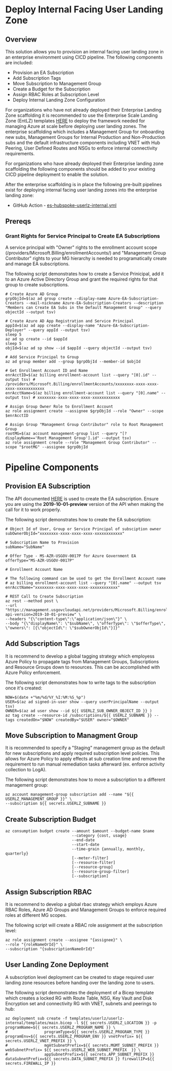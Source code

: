 # Deploy Internal Facing User Landing Zone
## Overview
This solution allows you to provision an internal facing user landing zone in an enterprise environment using CICD pipeline.  The following components are included:

* Provision an EA Subscription
* Add Subscription Tags
* Move Subscription to Management Group
* Create a Budget for the Subscription
* Assign RBAC Roles at Subscription Level
* Deploy Internal Landing Zone Configuration

For organizations who have not already deployed their Enterprise Landing Zone scaffolding it is recommended to use the Enterprise Scale Landing Zone (EntLZ) templates [HERE](../../entlz/README.md) to deploy the framework needed for managing Azure at scale before deploying user landing zones. The enterprise scaffolding which includes a Management Group for onboarding new subs, Management Groups for Internal Production and Non-Production subs and the default infrastructure components including VNET with Hub Peering, User Defined Routes and NSGs to enforce internal connectivity requirements.  

For organizations who have already deployed their Enterprise landing zone scaffolding the following components should be added to your existing CICD pipeline deployment to enable the solution.

After the enterprise scaffolding is in place the following pre-built pipelines exist for deploying internal facing user landing zones into the enterprise landing zone:

* GitHub Action - [es-hubspoke-userlz-internal.yml](../../../.github/workflows/es-hubspoke-userlz-internal.yml)

## Prereqs
### Grant Rights for Service Principal to Create EA Subscriptions
A service principal with "Owner" rights to the enrollment account scope (/providers/Microsoft.Billing/enrollmentAccounts/) and "Management Group Contributor" rights to your MG hierarchy is needed to programatically create and manage EA subscriptions. 

The following script demonstrates how to create a Service Prinicipal, add it to an Azure Active Directory Group and grant the required rights for that group to create subscriptions.

```
# Create Azure AD Group
grpObjId=$(az ad group create --display-name Azure-EA-Subscription-Creators --mail-nickname Azure-EA-Subscription-Creators --description "Members can Create EA Subs in the Default Management Group" --query objectId --output tsv)

# Create Azure AD App Registration and Service Principal
appId=$(az ad app create --display-name "Azure-EA-Subscription-Deployer" --query appId --output tsv)
sleep 5
az ad sp create --id $appId
sleep 5
objId=$(az ad sp show --id $appId --query objectId --output tsv)

# Add Service Principal to Group
az ad group member add --group $grpObjId --member-id $objId

# Get Enrollment Account ID and Name
enrAcctID=$(az billing enrollment-account list --query "[0].id" --output tsv) # /providers/Microsoft.Billing/enrollmentAccounts/xxxxxxxx-xxxx-xxxx-xxxx-xxxxxxxxxxxx
enrAcctName=$(az billing enrollment-account list --query "[0].name" --output tsv) # xxxxxxxx-xxxx-xxxx-xxxx-xxxxxxxxxxxx

# Assign Group Owner Role to Enrollment Account
az role assignment create --assignee $grpObjId --role "Owner" --scope $enrAcctID

# Assign Group "Management Group Contributor" role to Root Management Group
rootMG=$(az account management-group list --query "[?displayName=='Root Management Group'].id" --output tsv)
az role assignment create --role "Management Group Contributor" --scope "$rootMG" --assignee $grpObjId
```

# Pipeline Components
## Provision EA Subscription
The API documented [HERE](https://docs.microsoft.com/en-us/azure/cost-management-billing/manage/programmatically-create-subscription-preview?tabs=rest) is used to create the EA subscription.  Ensure you are using the **2019-10-01-preview** version of the API when making the call for it to work properly.  

The following script demonstrates how to create the EA subscription:

```
# Object Id of User, Group or Service Principal of subsciption owner
subOwnerObjId="xxxxxxxx-xxxx-xxxx-xxxx-xxxxxxxxxxxx" 

# Subscription Name to Provision
subName="SubName"

# Offer Type - MS-AZR-USGOV-0017P for Azure Government EA
offerType="MS-AZR-USGOV-0017P"

# Enrollment Account Name

# The following command can be used to get the Enrollment Account name
# az billing enrollment-account list --query "[0].name" --output tsv
enrAcctName="xxxxxxxx-xxxx-xxxx-xxxx-xxxxxxxxxxxx"  

# REST Call to Create Subscription
az rest --method post \
--url "https://management.usgovcloudapi.net/providers/Microsoft.Billing/enrollmentAccounts/$enrAcctName/providers/Microsoft.Subscription/createSubscription?api-version=2019-10-01-preview" \
--headers "{\"content-type\":\"application/json\"}" \
--body "{\"displayName\": \"$subName\", \"offerType\": \"$offerType\", \"owners\": [{\"objectId\": \"$subOwnerObjId\"}]}"
```

## Add Subscription Tags
It is recommend to develop a global tagging strategy which employess Azure Policy to propagate tags from Management Groups, Subscriptions and Resource Groups down to resources.  This can be accomplished with Azure Policy enforcement.  

The following script demonstrates how to write tags to the subscription once it's created: 
```
NOW=$(date +"%m/%d/%Y_%I:%M:%S_%p")
USER=$(az ad signed-in-user show --query userPrincipalName --output tsv)
OWNER=$(az ad user show --id ${{ USERLZ_SUB_OWNER_OBJECT_ID }} )
az tag create --resource-id /subscriptions/${{ USERLZ_SUBNAME }} --tags createdOn="$NOW" createdBy="$USER" owner="$OWNER" 
```

## Move Subscription to Managment Group
It is recommended to specify a "Staging" management group as the default for new subscriptions and apply required subscription level policies.  This allows for Azure Policy to apply effects at sub creation time and remove the requirement to run manual remediation tasks afterward (ex. enforce activity collection to LogA).   

The following script demonstrates how to move a subscription to a different management group: 
```
az account management-group subscription add --name "${{ USERLZ_MANAGEMENT_GROUP }}" \
--subscription ${{ secrets.USERLZ_SUBNAME }}
```

## Create Subscription Budget

```
az consumption budget create --amount $amount --budget-name $name
                             --category {cost, usage}
                             --end-date
                             --start-date
                             --time-grain {annually, monthly, quarterly}
                             [--meter-filter]
                             [--resource-filter]
                             [--resource-group]
                             [--resource-group-filter]
                             [--subscription]
```

## Assign Subscription RBAC
It is recommend to develop a global rbac strategy which employs Azure RBAC Roles, Azure AD Groups and Management Groups to enforce required roles at different MG scopes. 

The following script will create a RBAC role assignment at the subscription level:
```
az role assignment create --assignee "{assignee}" \
--role "{roleNameOrId}" \
--subscription "{subscriptionNameOrId}"
```

## User Landing Zone Deployment
A subscription level deployment can be created to stage required user landing zone resources before handing over the landing zone to users.  

The following script demonstrates the deployment of a Bicep template which creates a locked RG with Route Table, NSG, Key Vault and Disk Encryption set and connectivity RG with VNET, subnets and peerings to hub:
```
az deployment sub create -f templates/userlz/userlz-internal/templates/main.bicep -l ${{ secrets.USERLZ_LOCATION }} -p programName=${{ secrets.USERLZ_PROGRAM_NAME }} \
#                programType=${{ secrets.USERLZ_PROGRAM_TYPE }} programEnv=${{ secrets.USERLZ_PROGRAM_ENV }} vnetPrefix= ${{ secrets.USERLZ_VNET_PREFIX }} \
#                mgmtSubnetPrefix=${{ secrets.MGMT_SUBNET_PREFIX }} webSubnetPrefix= ${{ secrets.USERLZ_WEB_SUBNET_PREFIX  }} \
#                appSubnetPrefix=${{ secrets.APP_SUBNET_PREFIX }} dataSubnetPrefix=${{ secrets.DATA_SUBNET_PREFIX }} firewallIP=${{ secrets.FIREWALL_IP }}
```


